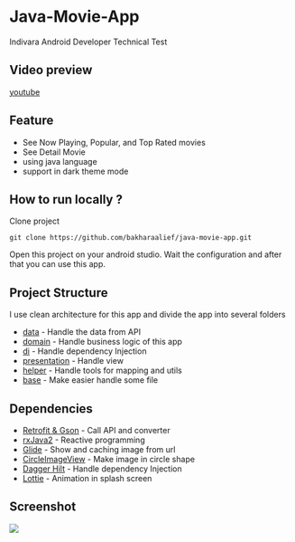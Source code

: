 # Java-Movie-App
Indivara Android Developer Technical Test<br>

## Video preview
[youtube](https://youtube.com/shorts/cOJkIzZsrLM?feature=share)

## Feature
- See Now Playing, Popular, and Top Rated movies
- See Detail Movie
- using java language
- support in dark theme mode

## How to run locally ?
Clone project
```
git clone https://github.com/bakharaalief/java-movie-app.git
```
Open this project on your android studio. Wait the configuration and after that you can use this app.

## Project Structure
I use clean architecture for this app and divide the app into several folders
- [data](https://github.com/bakharaalief/java-movie-app/tree/main/app/src/main/java/com/bakhdev/java_movie_app/data) - Handle the data from API
- [domain](https://github.com/bakharaalief/java-movie-app/tree/main/app/src/main/java/com/bakhdev/java_movie_app/domain) - Handle business logic of this app
- [di](https://github.com/bakharaalief/java-movie-app/tree/main/app/src/main/java/com/bakhdev/java_movie_app/di) -  Handle dependency Injection
- [presentation](https://github.com/bakharaalief/java-movie-app/tree/main/app/src/main/java/com/bakhdev/java_movie_app/presentation) - Handle view
- [helper](https://github.com/bakharaalief/java-movie-app/tree/main/app/src/main/java/com/bakhdev/java_movie_app/Helper) - Handle tools for mapping and utils
- [base](https://github.com/bakharaalief/java-movie-app/tree/main/app/src/main/java/com/bakhdev/java_movie_app/base) - Make easier handle some file

## Dependencies
- [Retrofit & Gson](https://github.com/square/retrofit) - Call API and converter
- [rxJava2](https://github.com/ReactiveX/RxJava) - Reactive programming
- [Glide](https://github.com/bumptech/glide) - Show and caching image from url
- [CircleImageView](https://github.com/hdodenhof/CircleImageView) - Make image in circle shape
- [Dagger Hilt](https://github.com/google/dagger) - Handle dependency Injection
- [Lottie](https://github.com/airbnb/lottie-android) - Animation in splash screen

## Screenshot
<img src="./preview/preview-1.png"/>

